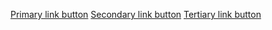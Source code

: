 <a href="#" class="au-btn au-btn--dark au-btn--block">Primary link button</a>
<a href="#" class="au-btn au-btn--dark au-btn--secondary au-btn--block">Secondary link button</a>
<a href="#" class="au-btn au-btn--dark au-btn--tertiary au-btn--block">Tertiary link button</a>
